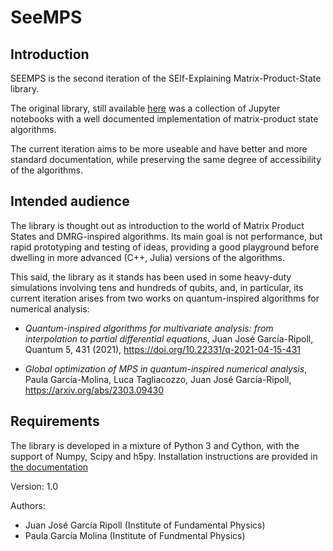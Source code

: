 # SeeMPS

## Introduction

SEEMPS is the second iteration of the SElf-Explaining Matrix-Product-State
library.

The original library, still available [here](https://github.com/juanjosegarciaripoll/seemps)
was a collection of Jupyter notebooks with a well documented implementation
of matrix-product state algorithms.

The current iteration aims to be more useable and have better and more standard
documentation, while preserving the same degree of accessibility of the
algorithms.

## Intended audience

The library is thought out as introduction to the world of Matrix Product States
and DMRG-inspired algorithms. Its main goal is not performance, but rapid
prototyping and testing of ideas, providing a good playground before dwelling in
more advanced (C++, Julia) versions of the algorithms.

This said, the library as it stands has been used in some heavy-duty simulations
involving tens and hundreds of qubits, and, in particular, its current iteration
arises from two works on quantum-inspired algorithms for numerical analysis:

- *Quantum-inspired algorithms for multivariate analysis: from interpolation to partial differential equations*,
  Juan José García-Ripoll, Quantum 5, 431 (2021), https://doi.org/10.22331/q-2021-04-15-431

- *Global optimization of MPS in quantum-inspired numerical analysis*,
  Paula García-Molina, Luca Tagliacozzo, Juan José García-Ripoll,
  https://arxiv.org/abs/2303.09430

## Requirements

The library is developed in a mixture of Python 3 and Cython, with the support
of Numpy, Scipy and h5py. Installation instructions are provided in
[the documentation](https://juanjosegarciaripoll.github.io/seemps2)

Version: 1.0

Authors:

* Juan José García Ripoll (Institute of Fundamental Physics)
* Paula García Molina (Institute of Fundmental Physics)

